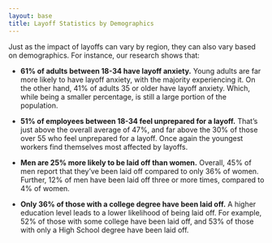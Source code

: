 ```yaml
---
layout: base
title: Layoff Statistics by Demographics
---
```


Just as the impact of layoffs can vary by region, they can also vary based on demographics. For instance, our research shows that:

- **61% of adults between 18-34 have layoff anxiety.**
  Young adults are far more likely to have layoff anxiety, with the majority experiencing it. On the other hand, 41% of adults 35 or older have layoff anxiety. Which, while being a smaller percentage, is still a large portion of the population.

- **51% of employees between 18-34 feel unprepared for a layoff.**
  That’s just above the overall average of 47%, and far above the 30% of those over 55 who feel unprepared for a layoff. Once again the youngest workers find themselves most affected by layoffs.

- **Men are 25% more likely to be laid off than women.**
  Overall, 45% of men report that they’ve been laid off compared to only 36% of women. Further, 12% of men have been laid off three or more times, compared to 4% of women.

- **Only 36% of those with a college degree have been laid off.**
  A higher education level leads to a lower likelihood of being laid off. For example, 52% of those with some college have been laid off, and 53% of those with only a High School degree have been laid off.

